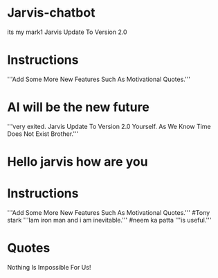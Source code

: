 # Jarvis-chatbot
its my mark1
Jarvis Update To Version 2.0
# Instructions
'''Add Some More New Features Such As Motivational Quotes.'''
# AI  will be the new future
'''very exited.
Jarvis Update To Version 2.0 Yourself.
As We Know Time Does Not Exist Brother.'''

# Hello jarvis how are you

# Instructions
'''Add Some More New Features Such As Motivational Quotes.'''
#Tony stark
'''Iam iron man and i am inevitable.'''
#neem ka patta
'''is useful.'''
# Quotes
Nothing Is Impossible For Us!
